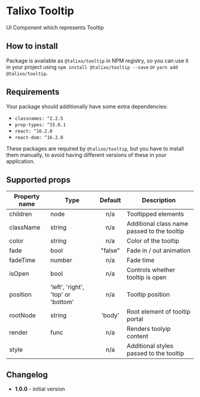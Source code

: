 # Talixo Tooltip

UI Component which represents Tooltip

## How to install

Package is available as `@talixo/tooltip` in NPM registry, so you can use it in your project
using `npm install @talixo/tooltip --save` or `yarn add @talixo/tooltip`.

## Requirements

Your package should additionally have some extra dependencies:

- `classnames: ^2.2.5`
- `prop-types: ^15.6.1`
- `react: ^16.2.0`
- `react-dom: ^16.2.0`

These packages are required by `@talixo/tooltip`, but you have to install them manually,
to avoid having different versions of these in your application.

## Supported props

Property name | Type                               | Default | Description                    
--------------|------------------------------------|:-------:|-----------------------
children      |	node	                             | n/a     | Tooltipped elements
className     |	string	                           | n/a     | Additional class name passed to the tooltip
color         |	string	                           | n/a     | Color of the tooltip
fade          |	bool	                             | "false" | Fade in / out animation
fadeTime      |	number	                           | n/a     | Fade time
isOpen        |	bool	                             | n/a     | Controls whether tooltip is open
position      |	'left', 'right', 'top' or 'bottom' | n/a     | Tooltip position
rootNode      |	string                             | 'body'  | Root element of tooltip portal
render        |	func	                             | n/a     | Renders toolyip content
style         |		                                 | n/a     | Additional styles passed to the tooltip

## Changelog

- **1.0.0** - initial version
